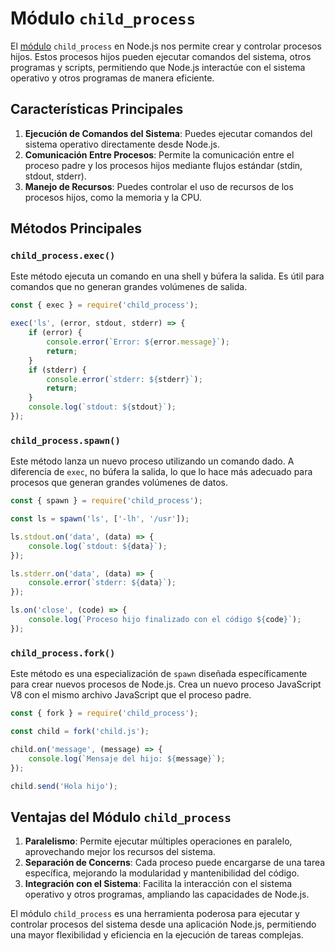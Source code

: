 # Módulo `child_process`

El [módulo](Modulos.md) `child_process` en Node.js nos permite crear y controlar procesos hijos. Estos procesos hijos pueden ejecutar comandos del sistema, otros programas y scripts, permitiendo que Node.js interactúe con el sistema operativo y otros programas de manera eficiente.

## Características Principales

1. **Ejecución de Comandos del Sistema**: Puedes ejecutar comandos del sistema operativo directamente desde Node.js.
2. **Comunicación Entre Procesos**: Permite la comunicación entre el proceso padre y los procesos hijos mediante flujos estándar (stdin, stdout, stderr).
3. **Manejo de Recursos**: Puedes controlar el uso de recursos de los procesos hijos, como la memoria y la CPU.

## Métodos Principales

### `child_process.exec()`

Este método ejecuta un comando en una shell y búfera la salida. Es útil para comandos que no generan grandes volúmenes de salida.

```javascript
const { exec } = require('child_process');

exec('ls', (error, stdout, stderr) => {
    if (error) {
        console.error(`Error: ${error.message}`);
        return;
    }
    if (stderr) {
        console.error(`stderr: ${stderr}`);
        return;
    }
    console.log(`stdout: ${stdout}`);
});
```

### `child_process.spawn()`

Este método lanza un nuevo proceso utilizando un comando dado. A diferencia de `exec`, no búfera la salida, lo que lo hace más adecuado para procesos que generan grandes volúmenes de datos.

```javascript
const { spawn } = require('child_process');

const ls = spawn('ls', ['-lh', '/usr']);

ls.stdout.on('data', (data) => {
    console.log(`stdout: ${data}`);
});

ls.stderr.on('data', (data) => {
    console.error(`stderr: ${data}`);
});

ls.on('close', (code) => {
    console.log(`Proceso hijo finalizado con el código ${code}`);
});
```

### `child_process.fork()`

Este método es una especialización de `spawn` diseñada específicamente para crear nuevos procesos de Node.js. Crea un nuevo proceso JavaScript V8 con el mismo archivo JavaScript que el proceso padre.

```javascript
const { fork } = require('child_process');

const child = fork('child.js');

child.on('message', (message) => {
    console.log(`Mensaje del hijo: ${message}`);
});

child.send('Hola hijo');
```

## Ventajas del Módulo `child_process`

1. **Paralelismo**: Permite ejecutar múltiples operaciones en paralelo, aprovechando mejor los recursos del sistema.
2. **Separación de Concerns**: Cada proceso puede encargarse de una tarea específica, mejorando la modularidad y mantenibilidad del código.
3. **Integración con el Sistema**: Facilita la interacción con el sistema operativo y otros programas, ampliando las capacidades de Node.js.

El módulo `child_process` es una herramienta poderosa para ejecutar y controlar procesos del sistema desde una aplicación Node.js, permitiendo una mayor flexibilidad y eficiencia en la ejecución de tareas complejas.